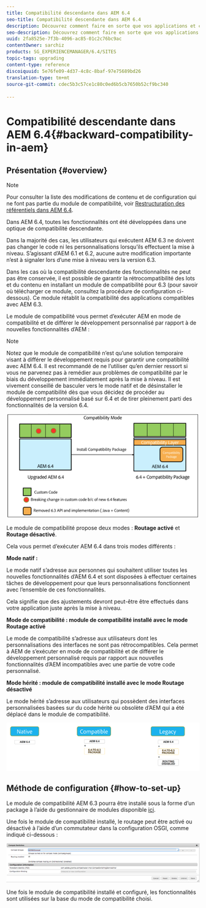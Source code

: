 ```yaml
---
title: Compatibilité descendante dans AEM 6.4
seo-title: Compatibilité descendante dans AEM 6.4
description: Découvrez comment faire en sorte que vos applications et configurations restent compatibles avec AEM 6.4
seo-description: Découvrez comment faire en sorte que vos applications et configurations restent compatibles avec AEM 6.4
uuid: 2fa8525e-7f3b-4096-ac85-01c2c76bc9ac
contentOwner: sarchiz
products: SG_EXPERIENCEMANAGER/6.4/SITES
topic-tags: upgrading
content-type: reference
discoiquuid: 5e76fe09-4d37-4c8c-8baf-97e75689bd26
translation-type: tm+mt
source-git-commit: cdec5b3c57ce1c80c0ed6b5cb7650b52cf9bc340

---
```



# Compatibilité descendante dans AEM 6.4{#backward-compatibility-in-aem}

## Présentation {#overview}

>[!NOTE]
>
>Pour consulter la liste des modifications de contenu et de configuration qui ne font pas partie du module de compatibilité, voir [Restructuration des référentiels dans AEM 6.4](/help/sites-deploying/repository-restructuring.md).

Dans AEM 6.4, toutes les fonctionnalités ont été développées dans une optique de compatibilité descendante.

Dans la majorité des cas, les utilisateurs qui exécutent AEM 6.3 ne doivent pas changer le code ni les personnalisations lorsqu’ils effectuent la mise à niveau. S’agissant d’AEM 6.1 et 6.2, aucune autre modification importante n’est à signaler lors d’une mise à niveau vers la version 6.3.

Dans les cas où la compatibilité descendante des fonctionnalités ne peut pas être conservée, il est possible de garantir la rétrocompatibilité des lots et du contenu en installant un module de compatibilité pour 6.3 (pour savoir où télécharger ce module, consultez la procédure de configuration ci-dessous). Ce module rétablit la compatibilité des applications compatibles avec AEM 6.3.

Le module de compatibilité vous permet d’exécuter AEM en mode de compatibilité et de différer le développement personnalisé par rapport à de nouvelles fonctionnalités d’AEM :

>[!NOTE]
>
>Notez que le module de compatibilité n’est qu’une solution temporaire visant à différer le développement requis pour garantir une compatibilité avec AEM 6.4. Il est recommandé de ne l’utiliser qu’en dernier ressort si vous ne parvenez pas à remédier aux problèmes de compatibilité par le biais du développement immédiatement après la mise à niveau. Il est vivement conseillé de basculer vers le mode natif et de désinstaller le module de compatibilité dès que vous décidez de procéder au développement personnalisé basé sur 6.4 et de tirer pleinement parti des fonctionnalités de la version 6.4.

![screen_shot_2018-04-05at43339pm](assets/screen_shot_2018-04-05at43339pm.png)

Le module de compatibilité propose deux modes : **Routage activé** et **Routage désactivé**.

Cela vous permet d’exécuter AEM 6.4 dans trois modes différents :

**Mode natif :**

Le mode natif s’adresse aux personnes qui souhaitent utiliser toutes les nouvelles fonctionnalités d’AEM 6.4 et sont disposées à effectuer certaines tâches de développement pour que leurs personnalisations fonctionnent avec l’ensemble de ces fonctionnalités.

Cela signifie que des ajustements devront peut-être être effectués dans votre application juste après la mise à niveau.

**Mode de compatibilité : module de compatibilité installé avec le mode Routage activé**

Le mode de compatibilité s’adresse aux utilisateurs dont les personnalisations des interfaces ne sont pas rétrocompatibles. Cela permet à AEM de s’exécuter en mode de compatibilité et de différer le développement personnalisé requis par rapport aux nouvelles fonctionnalités d’AEM incompatibles avec une partie de votre code personnalisé.

**Mode hérité : module de compatibilité installé avec le mode Routage désactivé**

Le mode hérité s’adresse aux utilisateurs qui possèdent des interfaces personnalisées basées sur du code hérité ou obsolète d’AEM qui a été déplacé dans le module de compatibilité.

![image2018-2-12_23-58-37](assets/image2018-2-12_23-58-37.png)

## Méthode de configuration {#how-to-set-up}

Le module de compatibilité AEM 6.3 pourra être installé sous la forme d’un package à l’aide du gestionnaire de modules disponible [ici](https://www.adobeaemcloud.com/content/marketplace/marketplaceProxy.html?packagePath=/content/companies/public/adobe/packages/cq640/compatpack/aem-compat-cq64-to-cq63).

Une fois le module de compatibilité installé, le routage peut être activé ou désactivé à l’aide d’un commutateur dans la configuration OSGI, comme indiqué ci-dessous :

![screen_shot_2017-11-27at122421pm](assets/screen_shot_2017-11-27at122421pm.png)

Une fois le module de compatibilité installé et configuré, les fonctionnalités sont utilisées sur la base du mode de compatibilité choisi.
